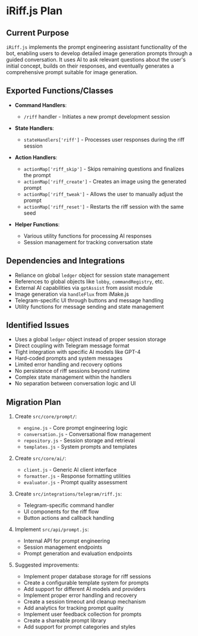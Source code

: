 # iRiff.js Plan

## Current Purpose
`iRiff.js` implements the prompt engineering assistant functionality of the bot, enabling users to develop detailed image generation prompts through a guided conversation. It uses AI to ask relevant questions about the user's initial concept, builds on their responses, and eventually generates a comprehensive prompt suitable for image generation.

## Exported Functions/Classes
- **Command Handlers**:
  - `/riff` handler - Initiates a new prompt development session

- **State Handlers**:
  - `stateHandlers['riff']` - Processes user responses during the riff session

- **Action Handlers**:
  - `actionMap['riff_skip']` - Skips remaining questions and finalizes the prompt
  - `actionMap['riff_create']` - Creates an image using the generated prompt
  - `actionMap['riff_tweak']` - Allows the user to manually adjust the prompt
  - `actionMap['riff_reset']` - Restarts the riff session with the same seed

- **Helper Functions**:
  - Various utility functions for processing AI responses
  - Session management for tracking conversation state

## Dependencies and Integrations
- Reliance on global `ledger` object for session state management
- References to global objects like `lobby`, `commandRegistry`, etc.
- External AI capabilities via `gptAssist` from assist module
- Image generation via `handleFlux` from iMake.js
- Telegram-specific UI through buttons and message handling
- Utility functions for message sending and state management

## Identified Issues
- Uses a global `ledger` object instead of proper session storage
- Direct coupling with Telegram message format
- Tight integration with specific AI models like GPT-4
- Hard-coded prompts and system messages
- Limited error handling and recovery options
- No persistence of riff sessions beyond runtime
- Complex state management within the handlers
- No separation between conversation logic and UI

## Migration Plan
1. Create `src/core/prompt/`:
   - `engine.js` - Core prompt engineering logic
   - `conversation.js` - Conversational flow management
   - `repository.js` - Session storage and retrieval
   - `templates.js` - System prompts and templates

2. Create `src/core/ai/`:
   - `client.js` - Generic AI client interface
   - `formatter.js` - Response formatting utilities
   - `evaluator.js` - Prompt quality assessment

3. Create `src/integrations/telegram/riff.js`:
   - Telegram-specific command handler
   - UI components for the riff flow
   - Button actions and callback handling

4. Implement `src/api/prompt.js`:
   - Internal API for prompt engineering
   - Session management endpoints
   - Prompt generation and evaluation endpoints

5. Suggested improvements:
   - Implement proper database storage for riff sessions
   - Create a configurable template system for prompts
   - Add support for different AI models and providers
   - Implement proper error handling and recovery
   - Create a session timeout and cleanup mechanism
   - Add analytics for tracking prompt quality
   - Implement user feedback collection for prompts
   - Create a shareable prompt library
   - Add support for prompt categories and styles 